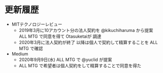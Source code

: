 # 更新履歴

- MITテクノロジーレビュー
  - 2019年3月に10アカウント分の法人契約を @kikuchiharuma から提案 ALL MTG で同意を得て Otasuketaiが 調達
  - 2020年3月に法人契約が終了 以降は個人で契約して精算することを ALL MTG で確認
- Medium
  - 2020年9月9日(水) ALL MTG で @yuclid が提案
  - ALL MTG で希望者は個人契約をして精算することで同意を得た